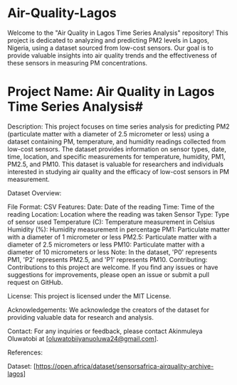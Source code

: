 # Air-Quality-Lagos
Welcome to the "Air Quality in Lagos Time Series Analysis" repository! This project is dedicated to analyzing and predicting PM2 levels in Lagos, Nigeria, using a dataset sourced from low-cost sensors. Our goal is to provide valuable insights into air quality trends and the effectiveness of these sensors in measuring PM concentrations.

# Project Name: Air Quality in Lagos Time Series Analysis#

Description: This project focuses on time series analysis for predicting PM2 (particulate matter with a diameter of 2.5 micrometer or less) using a dataset containing PM, temperature, and humidity readings collected from low-cost sensors. The dataset provides information on sensor types, date, time, location, and specific measurements for temperature, humidity, PM1, PM2.5, and PM10. This dataset is valuable for researchers and individuals interested in studying air quality and the efficacy of low-cost sensors in PM measurement.

Dataset Overview:

File Format: CSV
Features:
Date: Date of the reading
Time: Time of the reading
Location: Location where the reading was taken
Sensor Type: Type of sensor used
Temperature (C): Temperature measurement in Celsius
Humidity (%): Humidity measurement in percentage
PM1: Particulate matter with a diameter of 1 micrometer or less
PM2.5: Particulate matter with a diameter of 2.5 micrometers or less
PM10: Particulate matter with a diameter of 10 micrometers or less
Note: In the dataset, 'P0' represents PM1, 'P2' represents PM2.5, and 'P1' represents PM10.
Contributing: Contributions to this project are welcome. If you find any issues or have suggestions for improvements, please open an issue or submit a pull request on GitHub.

License: This project is licensed under the MIT License.

Acknowledgements: We acknowledge the creators of the dataset for providing valuable data for research and analysis.

Contact: For any inquiries or feedback, please contact Akinmuleya Oluwatobi at [oluwatobiiyanuoluwa24@gmail.com].

References:

Dataset: [https://open.africa/dataset/sensorsafrica-airquality-archive-lagos]
